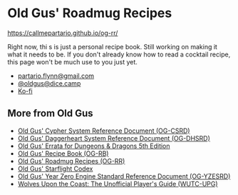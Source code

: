 #  Old Gus' Roadmug Recipes 

https://callmepartario.github.io/og-rr/

Right now, thi s is just a personal recipe book. Still working on making it what it needs to be. If you don't already know how to read a cocktail recipe, this page won't be much use to you just yet.

- partario.flynn@gmail.com
- [@oldgus@dice.camp](https://dice.camp/@oldgus)
- [Ko-fi](https://ko-fi.com/oldgus)

## More from Old Gus

- [Old Gus' Cypher System Reference Document (OG-CSRD)](https://callmepartario.github.io/og-csrd/)
- [Old Gus' Daggerheart System Reference Document (OG-DHSRD)](https://callmepartario.github.io/og-dhsrd/)
- [Old Gus' Errata for Dungeons & Dragons 5th Edition](https://callmepartario.github.io/old-gus-errata/)
- [Old Gus' Recipe Book (OG-RB)](https://callmepartario.github.io/og-rb/)
- [Old Gus' Roadmug Recipes (OG-RR)](https://callmepartario.github.io/og-rr/)
- [Old Gus' Starflight Codex](https://callmepartario.github.io/starflight-codex/)
- [Old Gus' Year Zero Engine Standard Reference Document (OG-YZESRD)](https://callmepartario.github.io/og-yzesrd/)
- [Wolves Upon the Coast: The Unofficial Player's Guide (WUTC-UPG)](https://callmepartario.github.io/wutc/)

